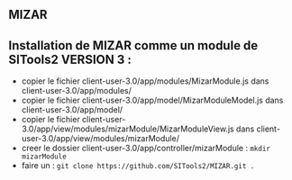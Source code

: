 MIZAR
---

Installation de MIZAR comme un module de SITools2 VERSION 3 :
---

* copier le fichier client-user-3.0/app/modules/MizarModule.js dans client-user-3.0/app/modules/
* copier le fichier client-user-3.0/app/model/MizarModuleModel.js  dans client-user-3.0/app/model/
* copier le fichier client-user-3.0/app/view/modules/mizarModule/MizarModuleView.js dans client-user-3.0/app/view/modules/mizarModule/
* creer le dossier client-user-3.0/app/controller/mizarModule : `mkdir mizarModule`
* faire un : `git clone https://github.com/SITools2/MIZAR.git .`
